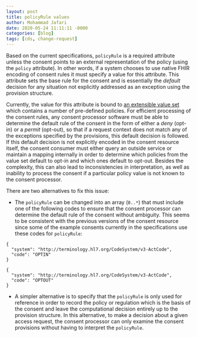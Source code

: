 ```yaml
---
layout: post
title: policyRule values
author: Mohammad Jafari
date: 2020-05-24 11:11:11 -0000
categories: [blog]
tags: [cds, change-request]
---
```


Based on the current specifications, `policyRule` is a required attribute unless the consent points to an external representation of the policy (using the `policy` attribute). In other words, if a system chooses to use native FHIR encoding of consent rules it must specify a value for this attribute. This attribute sets the base rule for the consent and is essentially the *default* decision for any situation not explicitly addressed as an exception using the provision structure.  

Currently, the value for this attribute is bound to [an extensible value set](https://www.hl7.org/fhir/valueset-consent-policy.html) which contains a number of pre-defined policies. For efficient processing of the consent rules, any consent processor software must be able to determine the default rule of the consent in the form of either a *deny* (opt-in) or a *permit* (opt-out), so that if a request context does not match any of the exceptions specified by the provisions, this default decision is followed. If this default decision is not explicitly encoded in the consent resource itself, the consent consumer must either query an outside service or maintain a mapping internally in order to determine which policies from the value set default to opt-in and which ones default to opt-out. Besides the complexity, this can also lead to inconsistencies in interpretation, as well as inability to process the consent if a particular policy value is not known to the consent processor. 

There are two alternatives to fix this issue: 

- The `policyRule` can be changed into an array (`0..*`) that must include one of the following codes to ensure that the consent processor can determine the default rule of the consent without ambiguity. This seems to be consistent with the previous versions of the consent resource since some of the example consents currently in the specifications use these codes for `policyRule`:

```
{
  "system": "http://terminology.hl7.org/CodeSystem/v3-ActCode",
  "code": "OPTIN"
}
```
```
{
  "system": "http://terminology.hl7.org/CodeSystem/v3-ActCode",
  "code": "OPTOUT"
}
```
- A simpler alternative is to specify that the `policyRule` is only used for reference in order to record the policy or regulation which is the basis of the consent and leave the computational decision entirely up to the provision structure. In this alternative, to make a decision about a given access request, the consent processor can only examine the consent provisions without having to interpret the `policyRule`.

